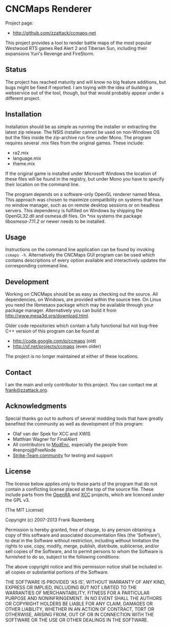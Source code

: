 CNCMaps Renderer
================
Project page:

* http://github.com/zzattack/ccmaps-net

This project provides a tool to render battle maps of the most popular Westwood RTS games Red Alert 2 and Tiberian Sun, including their expansions Yuri's Revenge and FireStorm.

Status
------
The project has reached maturity and will know no big feature additions, but bugs might be fixed if reported. I am toying with the idea of building a webservice out of the tool, though, but that would probably appear under a different project.

Installation
------------
Installation should be as simple as running the installer or extracting the latest zip release. The NSIS installer cannot be used on non-Windows OS but the files inside the zip-archive run fine under Mono.
The program requires several .mix files from the original games. These include:

* ra2.mix
* language.mix
* theme.mix

If the original game is installed under Microsoft Windows the location of these files will be found in the registry, but under Mono you have to specify their location on the command line.

The program depends on a software-only OpenGL renderer named Mesa. This approach was chosen to maximize compatibility on systems that have no window manager, such as on remote desktop sessions or on headless servers. This dependency is fulfilled on Windows by shipping the OpenGL32.dll and osmesa.dll files. On *nix systems the package _libosmesa-7.11.2_ or newer needs to be installed.

Usage
-----
Instructions on the command line application can be found by invoking `ccmaps -h`. Alternatively the CNCMaps GUI program can be used which contains descriptions of every option available and interactively updates the corresponding command line.

Development
-----------
Working on CNCMaps should be as easy as checking out the source. All dependencies, on Windows, are provided within the source tree. On Linux you need the libmesaos package which may be available through your package manager. Alternatively you can build it from http://www.mesa3d.org/download.html.

Older code repositories which contain a fully functional but not bug-free C++ version of this program can be found at 

* http://code.google.com/p/ccmaps (old)
* http://sf.net/projects/ccmaps (even older)

The project is no longer maintained at either of these locations.

Contact
-------
I am the main and only contributor to this project. You can contact me at frank@zzattack.org.

Acknowledgments
---------------
Special thanks go out to authors of several modding tools that have greatly benefited the community as well as development of this program:

* Olaf van der Spek for XCC and XWIS
* Matthian Wagner for FinalAlert
* All contributors to [ModEnc](http://modenc.renegadeprojects.com), especially the people from \#renproj@FreeNode
* [Strike-Team community](http://strike-team.net/) for testing and support

License
-------
The license below applies only to those parts of the program that do not contain
a conflicting license placed at the top of the source file. These include parts
from the [OpenRA](http://github.com/OpenRA/OpenRA/) and [XCC](https://code.google.com/p/xcc/) projects,
which are licenced under the GPL v3.

(The MIT License)

Copyright (c) 2007-2013 Frank Razenberg

Permission is hereby granted, free of charge, to any person obtaining a copy of
this software and associated documentation files (the 'Software'), to deal in
the Software without restriction, including without limitation the rights to use,
copy, modify, merge, publish, distribute, sublicense, and/or sell copies of the
Software, and to permit persons to whom the Software is furnished to do so,
subject to the following conditions:

The above copyright notice and this permission notice shall be included in all
copies or substantial portions of the Software.

THE SOFTWARE IS PROVIDED 'AS IS', WITHOUT WARRANTY OF ANY KIND, EXPRESS OR
IMPLIED, INCLUDING BUT NOT LIMITED TO THE WARRANTIES OF MERCHANTABILITY, FITNESS
FOR A PARTICULAR PURPOSE AND NONINFRINGEMENT. IN NO EVENT SHALL THE AUTHORS OR
COPYRIGHT HOLDERS BE LIABLE FOR ANY CLAIM, DAMAGES OR OTHER LIABILITY, WHETHER
IN AN ACTION OF CONTRACT, TORT OR OTHERWISE, ARISING FROM, OUT OF OR IN
CONNECTION WITH THE SOFTWARE OR THE USE OR OTHER DEALINGS IN THE SOFTWARE.
